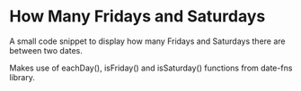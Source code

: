 # How Many Fridays and Saturdays

A small code snippet to display how many Fridays and Saturdays there are between two dates.

Makes use of eachDay(), isFriday() and isSaturday() functions from date-fns library.

